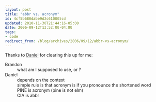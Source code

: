 ```yaml
---
layout: post
title: "abbr vs. acronym"
id: 4cf5b680dabe9d2c610005cd
updated: 2010-11-30T21:44:16-05:00
date: 2006-09-12T13:52:00-04:00
tags:
- code
redirect_from: /blog/archives/2006/09/12/abbr-vs-acronym/
---
```


<p>
Thanks to <a href="http://daniel.collectiveidea.com/">Daniel</a> for clearing this up for me:

</p>
<dl>
<dt>
Brandon

</dt>
<dd>
what am I supposed to use, <code><abbr></code> or <code><acronym></code>?

</dd>
<dt>
Daniel

</dt>
<dd>
depends on the context<br />
simple rule is that acronym is if you pronounce the shortened word<br />
PINE is acronym (pine is not elm)<br />
CIA is abbr

</dd>
</dl>
